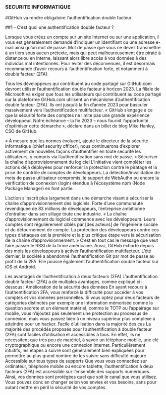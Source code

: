 ### SECURITE INFORMATIQUE

#GitHub va rendre obligatoire l’authentification double facteur


##1 – C’est quoi une authentification double facteur ?

Lorsque vous créez un compte sur un site Internet ou sur une application, il vous est généralement demandé d’indiquer un identifiant ou une adresse e-mail ainsi qu’un mot de passe. Mot de passe que vous ne devez transmettre à un tiers sous aucun prétexte, mais qui peut malheureusement être piraté à distance ou en interne, laissant alors libre accès à vos données à des individus mal intentionnés. Pour éviter des déconvenues, il est désormais recommandé d’avoir recours à l’authentification forte, et notamment à double facteur (2FA).

Tous les développeurs qui contribuent au code partagé sur GitHub.com devront utiliser l’authentification double facteur à horizon 2023.
La filiale de Microsoft va exiger que tous les utilisateurs qui contribuent au code partagé sur la plateforme GitHub.com utilisent un mécanisme d’authentification double facteur (2FA).
Ils ont jusqu’à la fin d’année 2023 pour basculer massivement vers l’authentification multifacteur. « GitHub s’engage à ce que la sécurité forte des comptes ne limite pas une grande expérience développeur. Notre échéance – la fin 2023 – nous fournit l’opportunité d’optimiser cette démarche », déclare dans un billet de blog Mike Hanley, CSO de GitHub.

« À mesure que les normes évoluent, ajoute le directeur de la sécurité informatique (chief security officer), nous continuerons d’explorer activement de nouvelles façons d’authentifier en toute sécurité les utilisateurs, y compris via l’authentification sans mot de passe. »
Sécuriser la chaîne d’approvisionnement du logiciel
L’initiative vient compléter les actions déjà déployées pour renforcer la protection contre le piratage et la prise de contrôle de comptes de développeurs. La détection/invalidation de mots de passe utilisateur compromis, le support de WebAuthn ou encore la vérification de connexion (login) étendue à l’écosystème npm (Node Package Manager) en font partie.

L’action s’inscrit plus largement dans une démarche visant à sécuriser la chaîne d’approvisionnement des logiciels. Forte d’une communauté revendiquée de 83 millions de développeurs, l’entreprise ambitionne d’entraîner dans son sillage toute une industrie.
« La chaîne d’approvisionnement du logiciel commence avec les développeurs. Leurs comptes sont régulièrement ciblés par [des acteurs] de l’ingénierie sociale et du détournement de compte. La protection des développeurs contre ces types d’attaques est la première et la plus critique étape vers la sécurisation de la chaîne d’approvisionnement. » C’est en tout cas le message que veut faire passer le RSSI de la firme américaine.
Aussi, GitHub exhorte depuis des mois les développeurs à activer l’authentification multifacteur. L’été dernier, la société a abandonné l’authentification Git par mot de passe au profit de la 2FA. Elle pousse également l’authentification double facteur sur iOS et Android.

Les avantages de l’authentification à deux facteurs (2FA) 
L’authentification double facteur (2FA) a de multiples avantages, comme expliqué ci-dessous : 
Amélioration de la sécurité des données
En ayant recours à l’authentification 2FA, vous renforcé la difficulté pour accéder à vos comptes et vos données personnelles. Si vous optez pour deux facteurs de catégories distinctes par exemple une information mémorisée comme la question secrète et un élément matériel, comme le TOTP ou l’appairage sur mobile, vous n’ajoutez pas seulement une protection au processus de connexion, mais vous passez bien à un niveau supérieur plus complexe à atteindre pour un hacker. 
Facile d’utilisation dans la majorité des cas 
La majorité des procédés proposés pour l’authentification à double facteur (2FA) sont faciles d’utilisation et accessibles à tous. En effet, ils ne nécessitent que très peu de matériel, à savoir un téléphone mobile, une clé cryptographique ou encore une connexion Internet. Particulièrement intuitifs, les étapes à suivre sont généralement bien expliquées pour permettre au plus grand nombre de les suivre sans difficulté majeure. 
Accessible sur tous types de supports 
Que vous vous connectiez sur ordinateur, téléphone mobile ou encore tablette, l’authentification à deux facteurs (2FA) est accessible sur l’ensemble des supports numériques. Ainsi, vos données sont protégées quel que soit le canal que vous utilisez. Vous pouvez donc en changer selon vos envies et vos besoins, sans pour autant mettre en péril la sécurité de vos comptes. 
